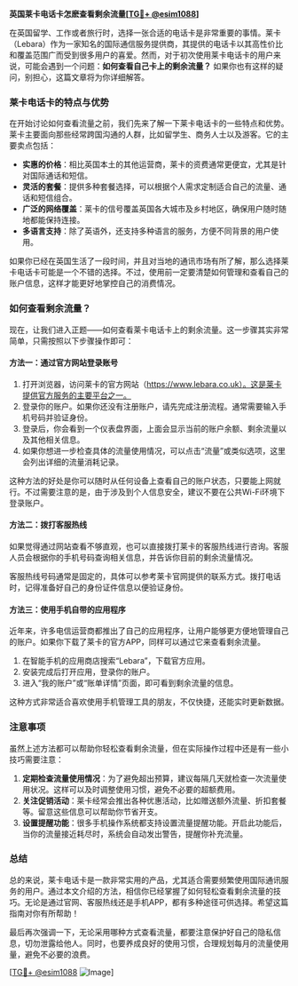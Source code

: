 **英国莱卡电话卡怎麽查看剩余流量[[TG💪+ @esim1088](https://t.me/s/esim1088)]**

在英国留学、工作或者旅行时，选择一张合适的电话卡是非常重要的事情。莱卡（Lebara）作为一家知名的国际通信服务提供商，其提供的电话卡以其高性价比和覆盖范围广而受到很多用户的喜爱。然而，对于初次使用莱卡电话卡的用户来说，可能会遇到一个问题：**如何查看自己卡上的剩余流量？** 如果你也有这样的疑问，别担心，这篇文章将为你详细解答。

### 莱卡电话卡的特点与优势

在开始讨论如何查看流量之前，我们先来了解一下莱卡电话卡的一些特点和优势。莱卡主要面向那些经常跨国沟通的人群，比如留学生、商务人士以及游客。它的主要卖点包括：

- **实惠的价格**：相比英国本土的其他运营商，莱卡的资费通常更便宜，尤其是针对国际通话和短信。
- **灵活的套餐**：提供多种套餐选择，可以根据个人需求定制适合自己的流量、通话和短信组合。
- **广泛的网络覆盖**：莱卡的信号覆盖英国各大城市及乡村地区，确保用户随时随地都能保持连接。
- **多语言支持**：除了英语外，还支持多种语言的服务，方便不同背景的用户使用。

如果你已经在英国生活了一段时间，并且对当地的通讯市场有所了解，那么选择莱卡电话卡可能是一个不错的选择。不过，使用前一定要清楚如何管理和查看自己的账户信息，这样才能更好地掌控自己的消费情况。

### 如何查看剩余流量？

现在，让我们进入正题——如何查看莱卡电话卡上的剩余流量。这一步骤其实非常简单，只需按照以下步骤操作即可：

#### 方法一：通过官方网站登录账号

1. 打开浏览器，访问莱卡的官方网站（https://www.lebara.co.uk）。这是莱卡提供官方服务的主要平台之一。
2. 登录你的账户。如果你还没有注册账户，请先完成注册流程。通常需要输入手机号码并验证身份。
3. 登录后，你会看到一个仪表盘界面，上面会显示当前的账户余额、剩余流量以及其他相关信息。
4. 如果你想进一步检查具体的流量使用情况，可以点击“流量”或类似选项，这里会列出详细的流量消耗记录。

这种方法的好处是你可以随时从任何设备上查看自己的账户状态，只要能上网就行。不过需要注意的是，由于涉及到个人信息安全，建议不要在公共Wi-Fi环境下登录账户。

#### 方法二：拨打客服热线

如果觉得通过网站查看不够直观，也可以直接拨打莱卡的客服热线进行咨询。客服人员会根据你的手机号码查询相关信息，并告诉你目前的剩余流量情况。

客服热线号码通常是固定的，具体可以参考莱卡官网提供的联系方式。拨打电话时，记得准备好自己的身份证件信息以便验证身份。

#### 方法三：使用手机自带的应用程序

近年来，许多电信运营商都推出了自己的应用程序，让用户能够更方便地管理自己的账户。如果你下载了莱卡的官方APP，同样可以通过它来查看剩余流量。

1. 在智能手机的应用商店搜索“Lebara”，下载官方应用。
2. 安装完成后打开应用，登录你的账户。
3. 进入“我的账户”或“账单详情”页面，即可看到剩余流量的信息。

这种方式非常适合喜欢使用手机管理工具的朋友，不仅快捷，还能实时更新数据。

### 注意事项

虽然上述方法都可以帮助你轻松查看剩余流量，但在实际操作过程中还是有一些小技巧需要注意：

1. **定期检查流量使用情况**：为了避免超出预算，建议每隔几天就检查一次流量使用状况。这样可以及时调整使用习惯，避免不必要的超额费用。
2. **关注促销活动**：莱卡经常会推出各种优惠活动，比如赠送额外流量、折扣套餐等。留意这些信息可以帮助你节省开支。
3. **设置提醒功能**：很多手机操作系统都支持设置流量提醒功能。开启此功能后，当你的流量接近耗尽时，系统会自动发出警告，提醒你补充流量。

### 总结

总的来说，莱卡电话卡是一款非常实用的产品，尤其适合需要频繁使用国际通讯服务的用户。通过本文介绍的方法，相信你已经掌握了如何轻松查看剩余流量的技巧。无论是通过官网、客服热线还是手机APP，都有多种途径可供选择。希望这篇指南对你有所帮助！

最后再次强调一下，无论采用哪种方式查看流量，都要注意保护好自己的隐私信息，切勿泄露给他人。同时，也要养成良好的使用习惯，合理规划每月的流量使用量，避免不必要的浪费。

[[TG💪+ @esim1088](https://t.me/s/esim1088) ![Image](https://i.postimg.cc/4NQfJmqS/Snipaste-2025-05-13-00-14-12.png)]